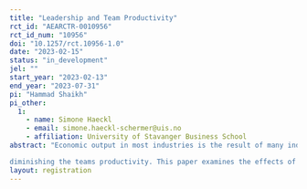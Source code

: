```yaml
---
title: "Leadership and Team Productivity"
rct_id: "AEARCTR-0010956"
rct_id_num: "10956"
doi: "10.1257/rct.10956-1.0"
date: "2023-02-15"
status: "in_development"
jel: ""
start_year: "2023-02-13"
end_year: "2023-07-31"
pi: "Hammad Shaikh"
pi_other:
  1:
    - name: Simone Haeckl
    - email: simone.haeckl-schermer@uis.no
    - affiliation: University of Stavanger Business School
abstract: "Economic output in most industries is the result of many individuals working together in a team. The team environment shares features present in a public good in that the team members are working towards a common goal and are sharing the rewards that result from the finalized output. Such an environment can promote incentives for free-riding, resulting in inefficient allocation of effort across team members,
diminishing the teams productivity. This paper examines the effects of having a leader in increasing the teams’ productivity. To do so, we first gather data on business school students who are randomly assigned into groups and work in high-stakes team projects as a part of their course work. We randomly encourage half of the teams to select a team leader that will be responsible for managing the team project. We then evaluate the effects of having a team leader on various outcomes such as the teams’ project grade and the self-reported quality of team meetings."
layout: registration
---
```


